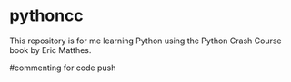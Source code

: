 # pythoncc

This repository is for me learning Python using the Python Crash Course book by Eric Matthes. 


#commenting for code push